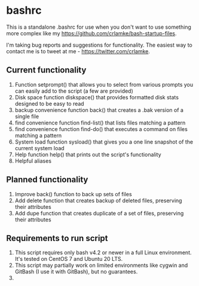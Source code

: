 # bashrc
This is a standalone .bashrc for use when you don't want to use something more complex like my https://github.com/crlamke/bash-startup-files.

I'm taking bug reports and suggestions for functionality. The easiest way to contact me is to tweet at me - https://twitter.com/crlamke.

## Current functionality 
1. Function setprompt() that allows you to select from various prompts you can easily add to the script (a few are provided)
2. Disk space function diskspace() that provides formatted disk stats designed to be easy to read 
3. backup convenience function back() that creates a .bak version of a single file
4. find convenience function find-list() that lists files matching a pattern
5. find convenience function find-do() that executes a command on files matching a pattern
6. System load function sysload() that gives you a one line snapshot of the current system load
7. Help function help() that prints out the script's functionality 
8. Helpful aliases
## Planned functionality
1. Improve back() function to back up sets of files 
2. Add delete function that creates backup of deleted files, preserving their attributes
3. Add dupe function that creates duplicate of a set of files, preserving their attributes
## Requirements to run script 
1. This script requires only bash v4.2 or newer in a full Linux environment. It's tested on CentOS 7 and Ubuntu 20 LTS. 
2. This script may partially work on limited environments like cygwin and GitBash (I use it with GitBash), but no guarantees.
3.   
